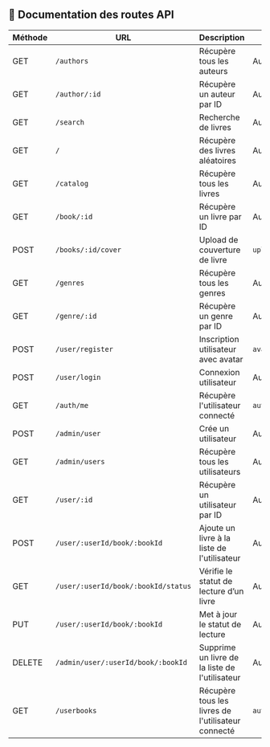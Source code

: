 ## 📘 Documentation des routes API

| Méthode | URL | Description | Middleware(s) |
|--------|-----|-------------|----------------|
| GET | `/authors` | Récupère tous les auteurs | Aucun | 
| GET | `/author/:id` | Récupère un auteur par ID | Aucun | 
| GET | `/search` | Recherche de livres | Aucun | 
| GET | `/` | Récupère des livres aléatoires | Aucun | 
| GET | `/catalog` | Récupère tous les livres | Aucun | 
| GET | `/book/:id` | Récupère un livre par ID | Aucun | 
| POST | `/books/:id/cover` | Upload de couverture de livre | `upload.single('cover')` | 
| GET | `/genres` | Récupère tous les genres | Aucun | 
| GET | `/genre/:id` | Récupère un genre par ID | Aucun | 
| POST | `/user/register` | Inscription utilisateur avec avatar | `avatarUpload.single('avatar')` | 
| POST | `/user/login` | Connexion utilisateur | Aucun | 
| GET | `/auth/me` | Récupère l'utilisateur connecté | `authenticate` | 
| POST | `/admin/user` | Crée un utilisateur | Aucun | 
| GET | `/admin/users` | Récupère tous les utilisateurs | Aucun | 
| GET | `/user/:id` | Récupère un utilisateur par ID | Aucun | 
| POST | `/user/:userId/book/:bookId` | Ajoute un livre à la liste de l'utilisateur | Aucun | 
| GET | `/user/:userId/book/:bookId/status` | Vérifie le statut de lecture d’un livre | Aucun | 
| PUT | `/user/:userId/book/:bookId` | Met à jour le statut de lecture | Aucun | 
| DELETE | `/admin/user/:userId/book/:bookId` | Supprime un livre de la liste de l'utilisateur | Aucun |
| GET | `/userbooks` | Récupère tous les livres de l'utilisateur connecté | `authenticate` |

<!-- Ceci est juste un premier tableau simplement pour nous mettre sur la voie d'une bonne documentation , tout à fait modifiable....-->